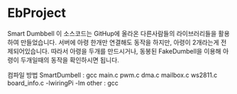 # EbProject
Smart Dumbbell
이 소스코드는 GitHup에 올라온 다른사람들의 라이브러리들을 활용하여 만들었습니다.
서버에 아령 한개만 연결해도 동작을 하지만, 아령이 2개라는게 전제되어있습니다.
따라서 아령을 두개를 만드시거나, 동봉된 FakeDumbell을 이용해 아령이 두개일때의 동작을
확인하시면 됩니다.

컴파일 방법
SmartDumbell : gcc main.c pwm.c dma.c mailbox.c ws2811.c board_info.c -lwiringPi -lm
other : gcc <filename>

